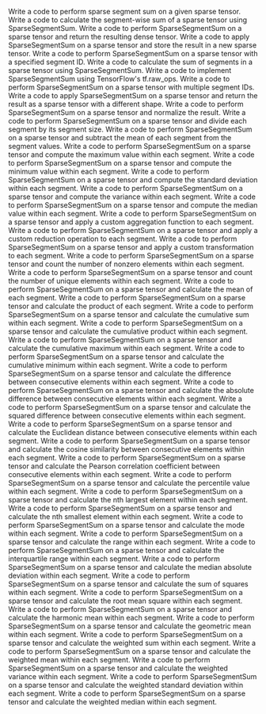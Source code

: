 Write a code to perform sparse segment sum on a given sparse tensor.
Write a code to calculate the segment-wise sum of a sparse tensor using SparseSegmentSum.
Write a code to perform SparseSegmentSum on a sparse tensor and return the resulting dense tensor.
Write a code to apply SparseSegmentSum on a sparse tensor and store the result in a new sparse tensor.
Write a code to perform SparseSegmentSum on a sparse tensor with a specified segment ID.
Write a code to calculate the sum of segments in a sparse tensor using SparseSegmentSum.
Write a code to implement SparseSegmentSum using TensorFlow's tf.raw_ops.
Write a code to perform SparseSegmentSum on a sparse tensor with multiple segment IDs.
Write a code to apply SparseSegmentSum on a sparse tensor and return the result as a sparse tensor with a different shape.
Write a code to perform SparseSegmentSum on a sparse tensor and normalize the result.
Write a code to perform SparseSegmentSum on a sparse tensor and divide each segment by its segment size.
Write a code to perform SparseSegmentSum on a sparse tensor and subtract the mean of each segment from the segment values.
Write a code to perform SparseSegmentSum on a sparse tensor and compute the maximum value within each segment.
Write a code to perform SparseSegmentSum on a sparse tensor and compute the minimum value within each segment.
Write a code to perform SparseSegmentSum on a sparse tensor and compute the standard deviation within each segment.
Write a code to perform SparseSegmentSum on a sparse tensor and compute the variance within each segment.
Write a code to perform SparseSegmentSum on a sparse tensor and compute the median value within each segment.
Write a code to perform SparseSegmentSum on a sparse tensor and apply a custom aggregation function to each segment.
Write a code to perform SparseSegmentSum on a sparse tensor and apply a custom reduction operation to each segment.
Write a code to perform SparseSegmentSum on a sparse tensor and apply a custom transformation to each segment.
Write a code to perform SparseSegmentSum on a sparse tensor and count the number of nonzero elements within each segment.
Write a code to perform SparseSegmentSum on a sparse tensor and count the number of unique elements within each segment.
Write a code to perform SparseSegmentSum on a sparse tensor and calculate the mean of each segment.
Write a code to perform SparseSegmentSum on a sparse tensor and calculate the product of each segment.
Write a code to perform SparseSegmentSum on a sparse tensor and calculate the cumulative sum within each segment.
Write a code to perform SparseSegmentSum on a sparse tensor and calculate the cumulative product within each segment.
Write a code to perform SparseSegmentSum on a sparse tensor and calculate the cumulative maximum within each segment.
Write a code to perform SparseSegmentSum on a sparse tensor and calculate the cumulative minimum within each segment.
Write a code to perform SparseSegmentSum on a sparse tensor and calculate the difference between consecutive elements within each segment.
Write a code to perform SparseSegmentSum on a sparse tensor and calculate the absolute difference between consecutive elements within each segment.
Write a code to perform SparseSegmentSum on a sparse tensor and calculate the squared difference between consecutive elements within each segment.
Write a code to perform SparseSegmentSum on a sparse tensor and calculate the Euclidean distance between consecutive elements within each segment.
Write a code to perform SparseSegmentSum on a sparse tensor and calculate the cosine similarity between consecutive elements within each segment.
Write a code to perform SparseSegmentSum on a sparse tensor and calculate the Pearson correlation coefficient between consecutive elements within each segment.
Write a code to perform SparseSegmentSum on a sparse tensor and calculate the percentile value within each segment.
Write a code to perform SparseSegmentSum on a sparse tensor and calculate the nth largest element within each segment.
Write a code to perform SparseSegmentSum on a sparse tensor and calculate the nth smallest element within each segment.
Write a code to perform SparseSegmentSum on a sparse tensor and calculate the mode within each segment.
Write a code to perform SparseSegmentSum on a sparse tensor and calculate the range within each segment.
Write a code to perform SparseSegmentSum on a sparse tensor and calculate the interquartile range within each segment.
Write a code to perform SparseSegmentSum on a sparse tensor and calculate the median absolute deviation within each segment.
Write a code to perform SparseSegmentSum on a sparse tensor and calculate the sum of squares within each segment.
Write a code to perform SparseSegmentSum on a sparse tensor and calculate the root mean square within each segment.
Write a code to perform SparseSegmentSum on a sparse tensor and calculate the harmonic mean within each segment.
Write a code to perform SparseSegmentSum on a sparse tensor and calculate the geometric mean within each segment.
Write a code to perform SparseSegmentSum on a sparse tensor and calculate the weighted sum within each segment.
Write a code to perform SparseSegmentSum on a sparse tensor and calculate the weighted mean within each segment.
Write a code to perform SparseSegmentSum on a sparse tensor and calculate the weighted variance within each segment.
Write a code to perform SparseSegmentSum on a sparse tensor and calculate the weighted standard deviation within each segment.
Write a code to perform SparseSegmentSum on a sparse tensor and calculate the weighted median within each segment.